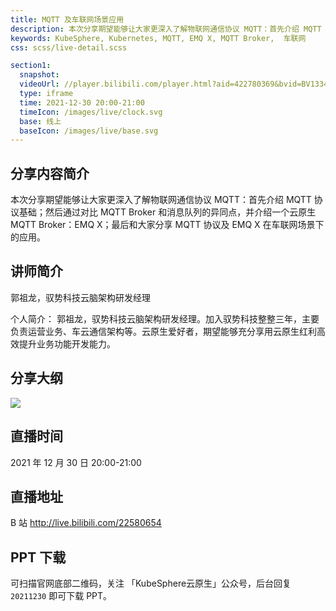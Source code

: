 ```yaml
---
title: MQTT 及车联网场景应用
description: 本次分享期望能够让⼤家更深⼊了解物联⽹通信协议 MQTT：⾸先介绍 MQTT 协议基础；然后通过对⽐ MQTT Broker 和消息队列的异同点，并介绍一个云原生 MQTT Broker：EMQ X；最后和⼤家分享 MQTT 协议及 EMQ X 在⻋联⽹场景下的应⽤。
keywords: KubeSphere, Kubernetes, MQTT, EMQ X, MQTT Broker,  车联网
css: scss/live-detail.scss

section1:
  snapshot: 
  videoUrl: //player.bilibili.com/player.html?aid=422780369&bvid=BV133411i7JM&cid=473091163&page=1&high_quality=1
  type: iframe
  time: 2021-12-30 20:00-21:00
  timeIcon: /images/live/clock.svg
  base: 线上
  baseIcon: /images/live/base.svg
---
```

## 分享内容简介

本次分享期望能够让⼤家更深⼊了解物联⽹通信协议 MQTT：⾸先介绍 MQTT 协议基础；然后通过对⽐ MQTT Broker 和消息队列的异同点，并介绍一个云原生 MQTT Broker：EMQ X；最后和⼤家分享 MQTT 协议及 EMQ X 在⻋联⽹场景下的应⽤。

## 讲师简介

郭祖龙，驭势科技云脑架构研发经理

个人简介：
郭祖龙，驭势科技云脑架构研发经理。加⼊驭势科技整整三年，主要负责运营业务、⻋云通信架构等。云原⽣爱好者，期望能够充分享⽤云原⽣红利⾼效提升业务功能开发能⼒。


## 分享大纲

![](https://pek3b.qingstor.com/kubesphere-community/images/mqtt1230-live.png)

## 直播时间

2021 年 12 月 30 日 20:00-21:00

## 直播地址

B 站  http://live.bilibili.com/22580654

## PPT 下载

可扫描官网底部二维码，关注 「KubeSphere云原生」公众号，后台回复 `20211230` 即可下载 PPT。


